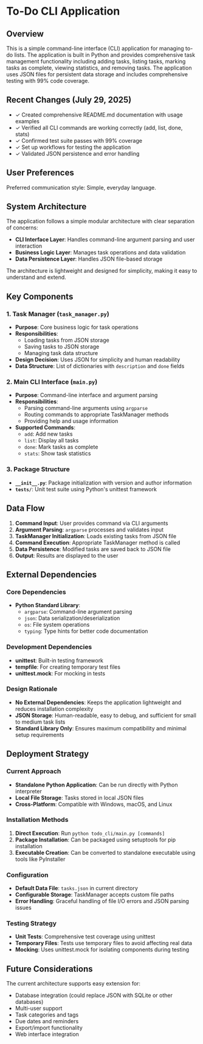 # To-Do CLI Application

## Overview

This is a simple command-line interface (CLI) application for managing to-do lists. The application is built in Python and provides comprehensive task management functionality including adding tasks, listing tasks, marking tasks as complete, viewing statistics, and removing tasks. The application uses JSON files for persistent data storage and includes comprehensive testing with 99% code coverage.

## Recent Changes (July 29, 2025)

- ✓ Created comprehensive README.md documentation with usage examples
- ✓ Verified all CLI commands are working correctly (add, list, done, stats)
- ✓ Confirmed test suite passes with 99% coverage
- ✓ Set up workflows for testing the application
- ✓ Validated JSON persistence and error handling

## User Preferences

Preferred communication style: Simple, everyday language.

## System Architecture

The application follows a simple modular architecture with clear separation of concerns:

- **CLI Interface Layer**: Handles command-line argument parsing and user interaction
- **Business Logic Layer**: Manages task operations and data validation
- **Data Persistence Layer**: Handles JSON file-based storage

The architecture is lightweight and designed for simplicity, making it easy to understand and extend.

## Key Components

### 1. Task Manager (`task_manager.py`)
- **Purpose**: Core business logic for task operations
- **Responsibilities**: 
  - Loading tasks from JSON storage
  - Saving tasks to JSON storage
  - Managing task data structure
- **Design Decision**: Uses JSON for simplicity and human readability
- **Data Structure**: List of dictionaries with `description` and `done` fields

### 2. Main CLI Interface (`main.py`)
- **Purpose**: Command-line interface and argument parsing
- **Responsibilities**:
  - Parsing command-line arguments using `argparse`
  - Routing commands to appropriate TaskManager methods
  - Providing help and usage information
- **Supported Commands**:
  - `add`: Add new tasks
  - `list`: Display all tasks
  - `done`: Mark tasks as complete
  - `stats`: Show task statistics

### 3. Package Structure
- **`__init__.py`**: Package initialization with version and author information
- **`tests/`**: Unit test suite using Python's unittest framework

## Data Flow

1. **Command Input**: User provides command via CLI arguments
2. **Argument Parsing**: `argparse` processes and validates input
3. **TaskManager Initialization**: Loads existing tasks from JSON file
4. **Command Execution**: Appropriate TaskManager method is called
5. **Data Persistence**: Modified tasks are saved back to JSON file
6. **Output**: Results are displayed to the user

## External Dependencies

### Core Dependencies
- **Python Standard Library**: 
  - `argparse`: Command-line argument parsing
  - `json`: Data serialization/deserialization
  - `os`: File system operations
  - `typing`: Type hints for better code documentation

### Development Dependencies
- **unittest**: Built-in testing framework
- **tempfile**: For creating temporary test files
- **unittest.mock**: For mocking in tests

### Design Rationale
- **No External Dependencies**: Keeps the application lightweight and reduces installation complexity
- **JSON Storage**: Human-readable, easy to debug, and sufficient for small to medium task lists
- **Standard Library Only**: Ensures maximum compatibility and minimal setup requirements

## Deployment Strategy

### Current Approach
- **Standalone Python Application**: Can be run directly with Python interpreter
- **Local File Storage**: Tasks stored in local JSON files
- **Cross-Platform**: Compatible with Windows, macOS, and Linux

### Installation Methods
1. **Direct Execution**: Run `python todo_cli/main.py [commands]`
2. **Package Installation**: Can be packaged using setuptools for pip installation
3. **Executable Creation**: Can be converted to standalone executable using tools like PyInstaller

### Configuration
- **Default Data File**: `tasks.json` in current directory
- **Configurable Storage**: TaskManager accepts custom file paths
- **Error Handling**: Graceful handling of file I/O errors and JSON parsing issues

### Testing Strategy
- **Unit Tests**: Comprehensive test coverage using unittest
- **Temporary Files**: Tests use temporary files to avoid affecting real data
- **Mocking**: Uses unittest.mock for isolating components during testing

## Future Considerations

The current architecture supports easy extension for:
- Database integration (could replace JSON with SQLite or other databases)
- Multi-user support
- Task categories and tags
- Due dates and reminders
- Export/import functionality
- Web interface integration
